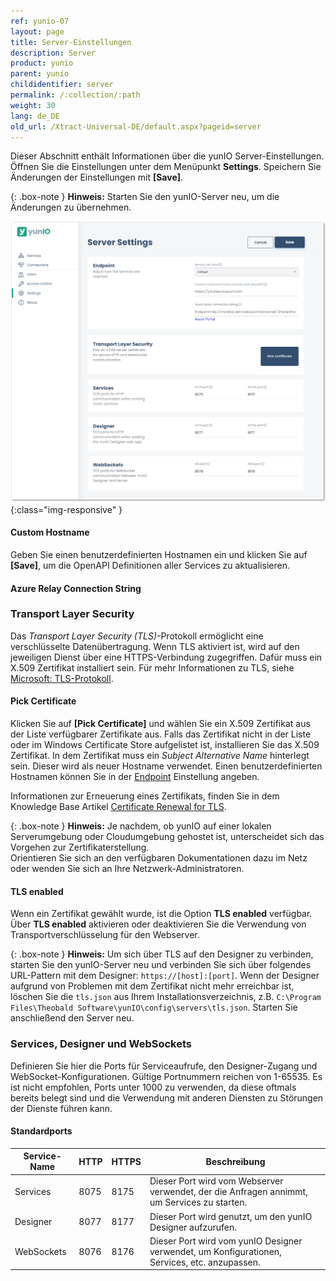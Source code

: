 ```yaml
---
ref: yunio-07
layout: page
title: Server-Einstellungen
description: Server
product: yunio
parent: yunio
childidentifier: server
permalink: /:collection/:path
weight: 30
lang: de_DE
old_url: /Xtract-Universal-DE/default.aspx?pageid=server
---
```


Dieser Abschnitt enthält Informationen über die yunIO Server-Einstellungen.<br>
Öffnen Sie die Einstellungen unter dem Menüpunkt **Settings**. 
Speichern Sie Änderungen der Einstellungen mit **[Save]**.

{: .box-note }
**Hinweis:** Starten Sie den yunIO-Server neu, um die Änderungen zu übernehmen.

![Server-Settings](/img/content/yunio/Server-settings.png){:class="img-responsive" }


#### Custom Hostname
Geben Sie einen benutzerdefinierten Hostnamen ein und klicken Sie auf **[Save]**, um die OpenAPI Definitionen aller Services zu aktualisieren. <br>

#### Azure Relay Connection String

### Transport Layer Security

Das *Transport Layer Security (TLS)*-Protokoll ermöglicht eine verschlüsselte Datenübertragung.
Wenn TLS aktiviert ist, wird auf den jeweiligen Dienst über eine HTTPS-Verbindung zugegriffen.
Dafür muss ein X.509 Zertifikat installiert sein.
Für mehr Informationen zu TLS, siehe [Microsoft: TLS-Protokoll](https://docs.microsoft.com/de-de/windows/win32/secauthn/transport-layer-security-protocol).

#### Pick Certificate
Klicken Sie auf **[Pick Certificate]** und wählen Sie ein X.509 Zertifikat aus der Liste verfügbarer Zertifikate aus.
Falls das Zertifikat nicht in der Liste oder im Windows Certificate Store aufgelistet ist, installieren Sie das X.509 Zertifikat.
In dem Zertifikat muss ein *Subject Alternative Name* hinterlegt sein. Dieser wird als neuer Hostname verwendet.
Einen benutzerdefinierten Hostnamen können Sie in der [Endpoint](#endpoint) Einstellung angeben.

Informationen zur Erneuerung eines Zertifikats, finden Sie in dem Knowledge Base Artikel [Certificate Renewal for TLS](https://kb.theobald-software.com/yunio/certificate-renewal).

{: .box-note }
**Hinweis:** Je nachdem, ob yunIO auf einer lokalen Serverumgebung oder Cloudumgebung gehostet ist, unterscheidet sich das Vorgehen zur Zertifikaterstellung.<br>
Orientieren Sie sich an den verfügbaren Dokumentationen dazu im Netz oder wenden Sie sich an Ihre Netzwerk-Administratoren.

#### TLS enabled
Wenn ein Zertifikat gewählt wurde, ist die Option **TLS enabled** verfügbar.<br>
Über **TLS enabled** aktivieren oder deaktivieren Sie die Verwendung von Transportverschlüsselung für den Webserver.

{: .box-note }
**Hinweis:** Um sich über TLS auf den Designer zu verbinden, starten Sie den yunIO-Server neu und verbinden Sie sich über folgendes URL-Pattern mit dem Designer: `https://[host]:[port]`. 
Wenn der Designer aufgrund von Problemen mit dem Zertifikat nicht mehr erreichbar ist, löschen Sie die `tls.json` aus Ihrem Installationsverzeichnis, z.B. `C:\Program Files\Theobald Software\yunIO\config\servers\tls.json`.
Starten Sie anschließend den Server neu.


### Services, Designer und WebSockets 

Definieren Sie hier die Ports für Serviceaufrufe, den Designer-Zugang und WebSocket-Konfigurationen. Gültige Portnummern reichen von 1-65535. 
Es ist nicht empfohlen, Ports unter 1000 zu verwenden, da diese oftmals bereits belegt sind und die Verwendung mit anderen Diensten zu Störungen der Dienste führen kann.

#### Standardports

|Service-Name|HTTP|HTTPS|Beschreibung|
|---|---|---|---|
|Services|8075|8175|Dieser Port wird vom Webserver verwendet, der die Anfragen annimmt, um Services zu starten.|
|Designer|8077|8177|Dieser Port wird genutzt, um den yunIO Designer aufzurufen.|
|WebSockets|8076|8176|Dieser Port wird vom yunIO Designer verwendet, um Konfigurationen, Services, etc. anzupassen.|
